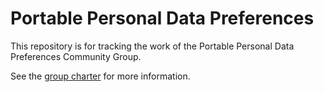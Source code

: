 # Portable Personal Data Preferences

This repository is for tracking the work of the Portable Personal Data
Preferences Community Group.

See the [group charter](https://inclusive-design.github.io/cg-portable-personal-data-preferences/CGCharter.html)
for more information.
